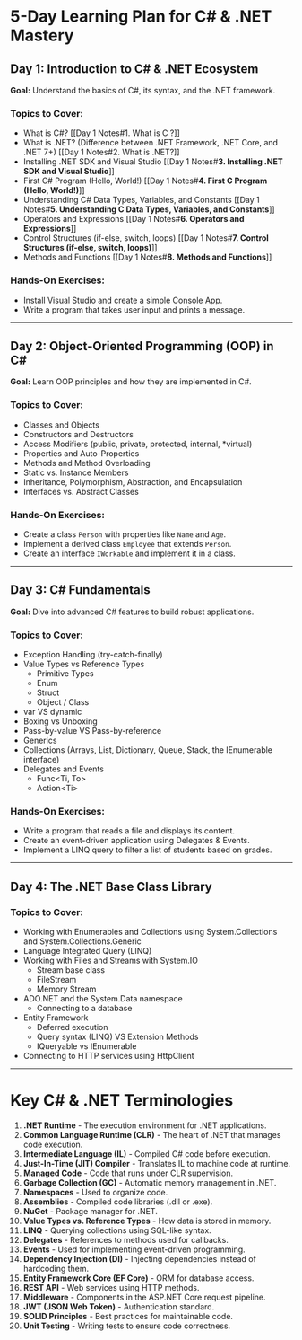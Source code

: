 # 5-Day Learning Plan for C# & .NET Mastery

## Day 1: Introduction to C# & .NET Ecosystem

**Goal:** Understand the basics of C#, its syntax, and the .NET framework.

### Topics to Cover:

- What is C#? [[Day 1 Notes#1. What is C ?]]
- What is .NET? (Difference between .NET Framework, .NET Core, and .NET 7+) [[Day 1 Notes#2. What is .NET?]]
- Installing .NET SDK and Visual Studio [[Day 1 Notes#**3. Installing .NET SDK and Visual Studio**]]
- First C# Program (Hello, World!) [[Day 1 Notes#**4. First C Program (Hello, World!)**]]
- Understanding C# Data Types, Variables, and Constants [[Day 1 Notes#**5. Understanding C Data Types, Variables, and Constants**]]
- Operators and Expressions [[Day 1 Notes#**6. Operators and Expressions**]]
- Control Structures (if-else, switch, loops) [[Day 1 Notes#**7. Control Structures (if-else, switch, loops)**]]
- Methods and Functions [[Day 1 Notes#**8. Methods and Functions**]]

### Hands-On Exercises:

- Install Visual Studio and create a simple Console App.
- Write a program that takes user input and prints a message.

---

## Day 2: Object-Oriented Programming (OOP) in C\#

**Goal:** Learn OOP principles and how they are implemented in C#.

### Topics to Cover:

- Classes and Objects
- Constructors and Destructors
- Access Modifiers (public, private, protected, internal, \*virtual)
- Properties and Auto-Properties
- Methods and Method Overloading
- Static vs. Instance Members
- Inheritance, Polymorphism, Abstraction, and Encapsulation
- Interfaces vs. Abstract Classes

### Hands-On Exercises:

- Create a class `Person` with properties like `Name` and `Age`.
- Implement a derived class `Employee` that extends `Person`.
- Create an interface `IWorkable` and implement it in a class.

---

## Day 3: C# Fundamentals

**Goal:** Dive into advanced C# features to build robust applications.

### Topics to Cover:

- Exception Handling (try-catch-finally)
- Value Types vs Reference Types
  - Primitive Types
  - Enum
  - Struct
  - Object / Class
- var VS dynamic
- Boxing vs Unboxing
- Pass-by-value VS Pass-by-reference
- Generics
- Collections (Arrays, List, Dictionary, Queue, Stack, the IEnumerable interface)
- Delegates and Events
  - Func\<Ti, To>
  - Action\<Ti>

### Hands-On Exercises:

- Write a program that reads a file and displays its content.
- Create an event-driven application using Delegates & Events.
- Implement a LINQ query to filter a list of students based on grades.

---

## Day 4: The .NET Base Class Library

### Topics to Cover:

- Working with Enumerables and Collections using System.Collections and System.Collections.Generic
- Language Integrated Query (LINQ)
- Working with Files and Streams with System.IO
  - Stream base class
  - FileStream
  - Memory Stream
- ADO.NET and the System.Data namespace
  - Connecting to a database
- Entity Framework
  - Deferred execution
  - Query syntax (LINQ) VS Extension Methods
  - IQueryable vs IEnumerable
- Connecting to HTTP services using HttpClient

---

# Key C# & .NET Terminologies

1. **.NET Runtime** - The execution environment for .NET applications.
2. **Common Language Runtime (CLR)** - The heart of .NET that manages code execution.
3. **Intermediate Language (IL)** - Compiled C# code before execution.
4. **Just-In-Time (JIT) Compiler** - Translates IL to machine code at runtime.
5. **Managed Code** - Code that runs under CLR supervision.
6. **Garbage Collection (GC)** - Automatic memory management in .NET.
7. **Namespaces** - Used to organize code.
8. **Assemblies** - Compiled code libraries (.dll or .exe).
9. **NuGet** - Package manager for .NET.
10. **Value Types vs. Reference Types** - How data is stored in memory.
11. **LINQ** - Querying collections using SQL-like syntax.
12. **Delegates** - References to methods used for callbacks.
13. **Events** - Used for implementing event-driven programming.
14. **Dependency Injection (DI)** - Injecting dependencies instead of hardcoding them.
15. **Entity Framework Core (EF Core)** - ORM for database access.
16. **REST API** - Web services using HTTP methods.
17. **Middleware** - Components in the ASP.NET Core request pipeline.
18. **JWT (JSON Web Token)** - Authentication standard.
19. **SOLID Principles** - Best practices for maintainable code.
20. **Unit Testing** - Writing tests to ensure code correctness.
